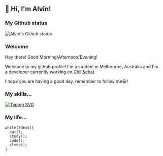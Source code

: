 ## 👋 Hi, I'm Alvin!
### My Github status
![Alvin's Github status](https://github-readme-stats.vercel.app/api?username=cheng-alvin)

### Welcome
Hey there! Good Morning/Afternoon/Evening! 

Welcome to my github profile! I'm a student in Melbourne, Australia and I'm a developer currently working on [Chill&chat](https://github.com/chillandchat)

I hope you are having a good day, remember to follow me😀! 

### My skills...
[![Typing SVG](https://readme-typing-svg.herokuapp.com?lines=Javascript;ReactJS;React+native;HTML;CSS;Express;MongoDB;NodeJS;Yarn)](https://git.io/typing-svg)

### My life...
```ks
while(!dead){
  eat();
  study();
  code();
  sleep();
}
```
